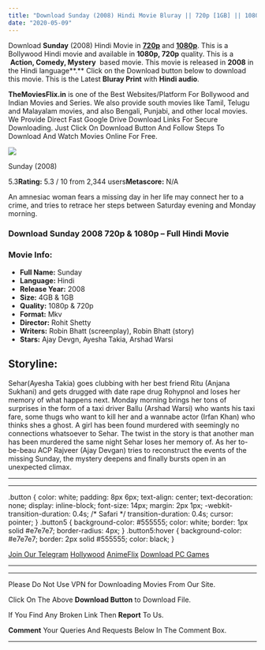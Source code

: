 ```yaml
---
title: "Download Sunday (2008) Hindi Movie Bluray || 720p [1GB] || 1080p [4GB]"
date: "2020-05-09"
---
```


Download **Sunday** (2008) Hindi Movie in [**720p**](https://1moviesflix.com/720p-movies/) and **[1080p](https://1moviesflix.com/480p-movies/)**. This is a Bollywood Hindi movie and available in **1080p, 720p** quality. This is a  **Action, Comedy, Mystery**  based movie. This movie is released in **2008** in the Hindi language**.** Click on the Download button below to download this movie. This is the Latest **Bluray Print** with **Hindi audio**.

**TheMoviesFlix.in** is one of the Best Websites/Platform For Bollywood and Indian Movies and Series. We also provide south movies like Tamil, Telugu and Malayalam movies, and also Bengali, Punjabi, and other local movies. We Provide Direct Fast Google Drive Download Links For Secure Downloading. Just Click On Download Button And Follow Steps To Download And Watch Movies Online For Free.

[![](https://m.media-amazon.com/images/M/MV5BYzcxNDRiNzctODYzZi00NTc0LTg0NTEtN2I4Yzc0M2Y0NmEyXkEyXkFqcGdeQXVyODE5NzE3OTE@._V1_SX300.jpg)](https://www.imdb.com/title/tt1039989/ "Sunday")

Sunday (2008)

5.3**Rating:** 5.3 / 10 from 2,344 users**Metascore:** N/A

An amnesiac woman fears a missing day in her life may connect her to a crime, and tries to retrace her steps between Saturday evening and Monday morning.

### Download Sunday 2008 720p & 1080p – Full Hindi Movie

### Movie Info:

- **Full Name:** Sunday
- **Language:** Hindi
- **Release Year:** 2008
- **Size:** 4GB & 1GB
- **Quality:** 1080p & 720p
- **Format:** Mkv
- **Director:** Rohit Shetty
- **Writers:** Robin Bhatt (screenplay), Robin Bhatt (story)
- **Stars:** Ajay Devgn, Ayesha Takia, Arshad Warsi

## Storyline:

Sehar(Ayesha Takia) goes clubbing with her best friend Ritu (Anjana Sukhani) and gets drugged with date rape drug Rohypnol and loses her memory of what happens next. Monday morning brings her tons of surprises in the form of a taxi driver Ballu (Arshad Warsi) who wants his taxi fare, some thugs who want to kill her and a wannabe actor (Irfan Khan) who thinks shes a ghost. A girl has been found murdered with seemingly no connections whatsoever to Sehar. The twist in the story is that another man has been murdered the same night Sehar loses her memory of. As her to-be-beau ACP Rajveer (Ajay Devgan) tries to reconstruct the events of the missing Sunday, the mystery deepens and finally bursts open in an unexpected climax.

* * *

* * *

.button { color: white; padding: 8px 6px; text-align: center; text-decoration: none; display: inline-block; font-size: 14px; margin: 2px 1px; -webkit-transition-duration: 0.4s; /\* Safari \*/ transition-duration: 0.4s; cursor: pointer; } .button5 { background-color: #555555; color: white; border: 1px solid #e7e7e7; border-radius: 4px; } .button5:hover { background-color: #e7e7e7; border: 2px solid #555555; color: black; }

[Join Our Telegram](http://gdrivepro.xyz/join.php) [Hollywood](https://moviesverse.com/) [AnimeFlix](https://animeflix.in/) [Download PC Games](https://gamesflix.net/)  

* * *

* * *

  

Please Do Not Use VPN for Downloading Movies From Our Site.

Click On The Above **Download Button** to Download File.

If You Find Any Broken Link Then **Report** To Us.

**Comment** Your Queries And Requests Below In The Comment Box.

* * *
